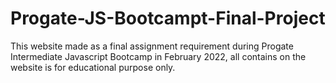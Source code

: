 # Progate-JS-Bootcampt-Final-Project
This website made as a final assignment requirement during Progate Intermediate Javascript Bootcamp in February 2022, all contains on the website is for educational purpose only.
